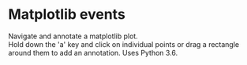 # Matplotlib events
Navigate and annotate a matplotlib plot.  
Hold down the 'a' key and click on individual points or drag a rectangle around them to add an annotation.
Uses Python 3.6.
